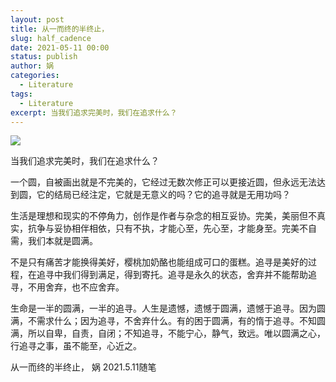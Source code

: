 ```yaml
---
layout: post
title: 从一而终的半终止，
slug: half_cadence
date: 2021-05-11 00:00
status: publish
author: 娲
categories: 
  - Literature
tags:
  - Literature
excerpt: 当我们追求完美时，我们在追求什么？
---
```


![](https://a2.mikusa.cn/2021/05/725209057.png)

当我们追求完美时，我们在追求什么？

一个圆，自被画出就是不完美的，它经过无数次修正可以更接近圆，但永远无法达到圆，它的结局已经注定，它就是无意义的吗？它的追寻就是无用功吗？

生活是理想和现实的不停角力，创作是作者与杂念的相互妥协。完美，美丽但不真实，抗争与妥协相伴相依，只有不执，才能心至，先心至，才能身至。完美不自需，我们本就是圆满。

不是只有痛苦才能换得美好，樱桃加奶酪也能组成可口的蛋糕。追寻是美好的过程，在追寻中我们得到满足，得到寄托。追寻是永久的状态，舍弃并不能帮助追寻，不用舍弃，也不应舍弃。

生命是一半的圆满，一半的追寻。人生是遗憾，遗憾于圆满，遗憾于追寻。因为圆满，不需求什么；因为追寻，不舍弃什么。有的困于圆满，有的惰于追寻。不知圆满，所以自卑，自责，自闭；不知追寻，不能宁心，静气，致远。唯以圆满之心，行追寻之事，虽不能至，心近之。





从一而终的半终止，
娲
2021.5.11随笔